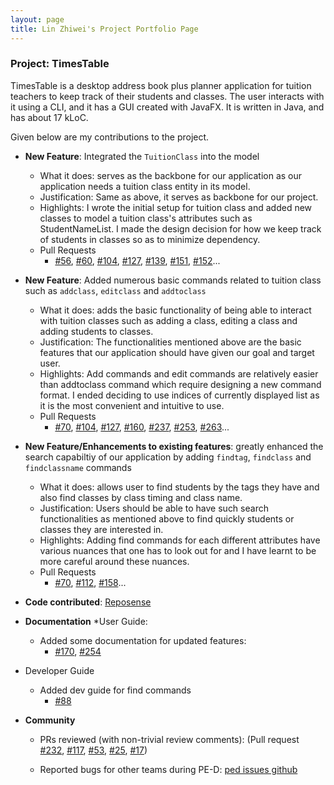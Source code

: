 ```yaml
---
layout: page
title: Lin Zhiwei's Project Portfolio Page
---
```


### Project: TimesTable

TimesTable is a desktop address book plus planner application for tuition teachers to keep track of their students
and classes. The user interacts with it using a CLI, and it has a GUI created with JavaFX. It is written in Java,
and has about 17 kLoC.

Given below are my contributions to the project.

* **New Feature**: Integrated the `TuitionClass` into the model
    * What it does: serves as the backbone for our application as our application needs a tuition class entity in its
  model.
    * Justification: Same as above, it serves as backbone for our project. 
    * Highlights: I wrote the initial setup for tuition class and added new classes to model a tuition class's 
attributes such as StudentNameList. I made the design decision for how we keep track of students in classes so as to
minimize dependency.
    * Pull Requests
      * [\#56](https://github.com/AY2122S1-CS2103T-F11-1/tp/pull/56),
      [\#60](https://github.com/AY2122S1-CS2103T-F11-1/tp/pull/60),
      [\#104](https://github.com/AY2122S1-CS2103T-F11-1/tp/pull/104),
      [\#127](https://github.com/AY2122S1-CS2103T-F11-1/tp/pull/127),
      [\#139](https://github.com/AY2122S1-CS2103T-F11-1/tp/pull/139),
      [\#151](https://github.com/AY2122S1-CS2103T-F11-1/tp/pull/151),
      [\#152](https://github.com/AY2122S1-CS2103T-F11-1/tp/pull/152)...

* **New Feature**: Added numerous basic commands related to tuition class such as `addclass`, `editclass` 
and `addtoclass`
  * What it does: adds the basic functionality of being able to interact with tuition classes such as adding a class,
editing a class and adding students to classes.
  * Justification: The functionalities mentioned above are the basic features that our application should have given our
goal and target user.
  * Highlights: Add commands and edit commands are relatively easier than addtoclass command which require designing 
a new command format. I ended deciding to use indices of currently displayed list as it is the most convenient and
intuitive to use.
  * Pull Requests
      * [\#70](https://github.com/AY2122S1-CS2103T-F11-1/tp/pull/70),
    [\#104](https://github.com/AY2122S1-CS2103T-F11-1/tp/pull/104),
    [\#127](https://github.com/AY2122S1-CS2103T-F11-1/tp/pull/127),
    [\#160](https://github.com/AY2122S1-CS2103T-F11-1/tp/pull/160),
    [\#237](https://github.com/AY2122S1-CS2103T-F11-1/tp/pull/237),
    [\#253](https://github.com/AY2122S1-CS2103T-F11-1/tp/pull/253),
    [\#263](https://github.com/AY2122S1-CS2103T-F11-1/tp/pull/263)...

* **New Feature/Enhancements to existing features**: greatly enhanced the search capabiltiy of our application by 
adding `findtag`, `findclass` and `findclassname` commands
  * What it does: allows user to find students by the tags they have and also find classes by class timing and class
name.
  * Justification: Users should be able to have such search functionalities as mentioned above to find quickly students
or classes they are interested in.
  * Highlights: Adding find commands for each different attributes have various nuances that one has to look out for and 
I have learnt to be more careful around these nuances.
  * Pull Requests
    * [\#70](https://github.com/AY2122S1-CS2103T-F11-1/tp/pull/70),
    [\#112](https://github.com/AY2122S1-CS2103T-F11-1/tp/pull/112),
    [\#158](https://github.com/AY2122S1-CS2103T-F11-1/tp/pull/158)...
  
* **Code contributed**: [Reposense](https://nus-cs2103-ay2122s1.github.io/tp-dashboard/?search=&sort=groupTitle&sortWithin=title&timeframe=commit&mergegroup=&groupSelect=groupByRepos&breakdown=true&checkedFileTypes=docs~functional-code~test-code~other&since=2021-09-17&tabOpen=true&tabAuthor=softmagnet&tabRepo=AY2122S1-CS2103T-F11-1%2Ftp%5Bmaster%5D&authorshipIsMergeGroup=false&authorshipFileTypes=docs~functional-code~test-code&authorshipIsBinaryFileTypeChecked=false&tabType=authorship)

* **Documentation**
  *User Guide:
    * Added some documentation for updated features:
      * [\#170](https://github.com/AY2122S1-CS2103T-F11-1/tp/pull/170), 
      [\#254](https://github.com/AY2122S1-CS2103T-F11-1/tp/pull/254)
* Developer Guide
    * Added dev guide for find commands
      * [\#88](https://github.com/AY2122S1-CS2103T-F11-1/tp/pull/88)
      
* **Community**
    * PRs reviewed (with non-trivial review comments): (Pull request 
  [\#232](https://github.com/AY2122S1-CS2103T-F11-1/tp/pull/232), 
  [\#117](https://github.com/AY2122S1-CS2103T-F11-1/tp/pull/117),
  [\#53](https://github.com/AY2122S1-CS2103T-F11-1/tp/pull/53),
  [\#25](https://github.com/AY2122S1-CS2103T-F11-1/tp/pull/25),
  [\#17](https://github.com/AY2122S1-CS2103T-F11-1/tp/pull/17))

    * Reported bugs for other teams during PE-D: [ped issues github](https://github.com/softmagnet/ped)
  
